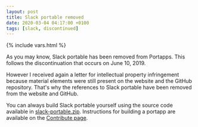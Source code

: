 ```yaml
---
layout: post
title: Slack portable removed
date: 2020-03-04 04:17:00 +0100
tags: [slack, discontinued]
---
```

{% include vars.html %}

As you may know, Slack portable has been removed from Portapps. This follows the discontinuation that occurs on June 10, 2019.

However I received again a letter for intellectual property infringement because material elements were still present on the website and the GitHub repository.
That's why the references to Slack portable have been removed from the website and GitHub.

You can always build Slack portable yourself using the source code available in [slack-portable.zip](https://github.com/portapps/portapps/files/4288591/slack-portable.zip).
Instructions for building a portapp are available on the [Contribute page](https://portapps.io/doc/contribute/).